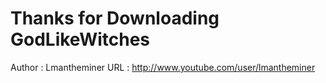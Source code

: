 Thanks for Downloading GodLikeWitches
==============
Author : Lmantheminer
URL : http://www.youtube.com/user/lmantheminer
